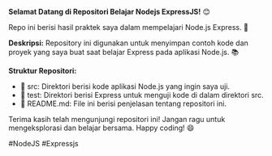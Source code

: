 **Selamat Datang di Repositori Belajar Nodejs ExpressJS!** 😊

Repo ini berisi hasil praktek saya dalam mempelajari Node.js Express. 🚀

**Deskripsi:**
Repository ini digunakan untuk menyimpan contoh kode dan proyek yang saya buat saat belajar Express pada aplikasi Node.js. 📚

**Struktur Repositori:**
- 📁 src: Direktori berisi kode aplikasi Node.js yang ingin saya uji.
- 📁 test: Direktori berisi Express untuk menguji kode di dalam direktori src.
- 📄 README.md: File ini berisi penjelasan tentang repositori ini.

Terima kasih telah mengunjungi repositori ini! Jangan ragu untuk mengeksplorasi dan belajar bersama. Happy coding! 😄

#NodeJS #Expressjs
